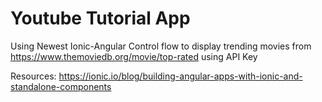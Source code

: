 # Youtube Tutorial App
Using Newest Ionic-Angular Control flow to display trending movies from https://www.themoviedb.org/movie/top-rated using API Key

Resources: https://ionic.io/blog/building-angular-apps-with-ionic-and-standalone-components
